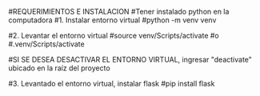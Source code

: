 #REQUERIMIENTOS E INSTALACION
#Tener instalado python en la computadora
#1. Instalar entorno virtual
#python -m venv venv

#2. Levantar el entorno virtual
#source venv/Scripts/activate
#o
#.venv/Scripts/activate 

#SI SE DESEA DESACTIVAR EL ENTORNO VIRTUAL, ingresar "deactivate" ubicado en la raíz del proyecto

#3. Levantado el entorno virtual, instalar flask
#pip install flask

